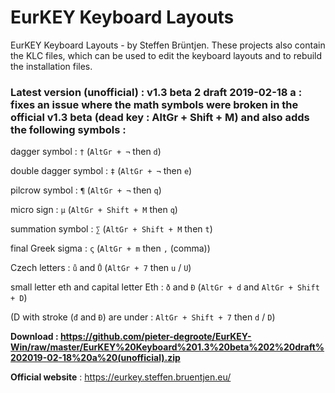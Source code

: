 # EurKEY Keyboard Layouts
EurKEY Keyboard Layouts - by Steffen Brüntjen. These projects also contain the KLC files, which can be used to edit the keyboard layouts and to rebuild the installation files.

### Latest version (unofficial) :  v1.3 beta 2 draft 2019-02-18 a :  fixes an issue where the math symbols were broken in the official v1.3 beta (dead key : AltGr + Shift + M) and also adds the following symbols :

dagger symbol :  `†` (`AltGr + ¬` then `d`)

double dagger symbol :  `‡` (`AltGr + ¬` then `e`)

pilcrow symbol :  `¶` (`AltGr + ¬` then `q`)

micro sign :  `µ` (`AltGr + Shift + M` then `q`)

summation symbol :  `∑` (`AltGr + Shift + M` then `t`)

final Greek sigma :  `ς` (`AltGr + m` then `,` (comma))

Czech letters :  `ů` and `Ů` (`AltGr + 7` then `u` / `U`)

small letter eth and capital letter Eth :  `ð` and `Ð` (`AltGr + d` and `AltGr + Shift + D`)

(D with stroke (`đ` and `Đ`) are under :  `AltGr + Shift + 7` then `d` / `D`)


**Download :  https://github.com/pieter-degroote/EurKEY-Win/raw/master/EurKEY%20Keyboard%201.3%20beta%202%20draft%202019-02-18%20a%20(unofficial).zip**



**Official website** : https://eurkey.steffen.bruentjen.eu/

